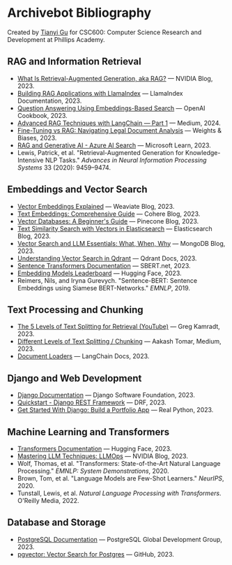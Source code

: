 
# Archivebot Bibliography

Created by [Tianyi Gu](https://github.com/tianyi-gu) for CSC600: Computer Science Research and Development at Phillips Academy.

## RAG and Information Retrieval
- [What Is Retrieval-Augmented Generation, aka RAG?](https://blogs.nvidia.com/blog/what-is-retrieval-augmented-generation/) — NVIDIA Blog, 2023.
- [Building RAG Applications with LlamaIndex](https://docs.llamaindex.ai/en/stable/) — LlamaIndex Documentation, 2023.
- [Question Answering Using Embeddings-Based Search](https://cookbook.openai.com/examples/question_answering_using_embeddings) — OpenAI Cookbook, 2023.
- [Advanced RAG Techniques with LangChain — Part 1](https://medium.com/@roberto.g.infante/advanced-rag-techniques-with-langchain-f9c82290b0d1) — Medium, 2024.
- [Fine-Tuning vs RAG: Navigating Legal Document Analysis](https://wandb.ai/mostafaibrahim17/ml-articles/reports/Fine-Tuning-vs-Retrieval-Augmented-Generation-Navigating-Legal-Document-Analysis--Vmlldzo3MzU2MTc1) — Weights & Biases, 2023.
- [RAG and Generative AI - Azure AI Search](https://learn.microsoft.com/en-us/azure/search/retrieval-augmented-generation-overview) — Microsoft Learn, 2023.
- Lewis, Patrick, et al. "Retrieval-Augmented Generation for Knowledge-Intensive NLP Tasks." *Advances in Neural Information Processing Systems* 33 (2020): 9459–9474.

## Embeddings and Vector Search
- [Vector Embeddings Explained](https://weaviate.io/blog/vector-embeddings-explained) — Weaviate Blog, 2023.
- [Text Embeddings: Comprehensive Guide](https://cohere.com/blog/text-embeddings) — Cohere Blog, 2023.
- [Vector Databases: A Beginner's Guide](https://www.pinecone.io/learn/vector-database/) — Pinecone Blog, 2023.
- [Text Similarity Search with Vectors in Elasticsearch](https://www.elastic.co/blog/text-similarity-search-with-vectors-in-elasticsearch) — Elasticsearch Blog, 2023.
- [Vector Search and LLM Essentials: What, When, Why](https://www.mongodb.com/blog/post/vector-search-llm-essentials-what-when-why) — MongoDB Blog, 2023.
- [Understanding Vector Search in Qdrant](https://qdrant.tech/documentation/overview/vector-search/) — Qdrant Docs, 2023.
- [Sentence Transformers Documentation](https://www.sbert.net/) — SBERT.net, 2023.
- [Embedding Models Leaderboard](https://huggingface.co/spaces/mteb/leaderboard) — Hugging Face, 2023.
- Reimers, Nils, and Iryna Gurevych. "Sentence-BERT: Sentence Embeddings using Siamese BERT-Networks." *EMNLP*, 2019.

## Text Processing and Chunking
- [The 5 Levels of Text Splitting for Retrieval (YouTube)](https://www.youtube.com/watch?v=8OJC21T2SL4) — Greg Kamradt, 2023.
- [Different Levels of Text Splitting / Chunking](https://medium.com/@263akash/different-levels-of-text-splitting-chunking-ce9da78570d5) — Aakash Tomar, Medium, 2023.
- [Document Loaders](https://python.langchain.com/docs/integrations/document_loaders/) — LangChain Docs, 2023.

## Django and Web Development
- [Django Documentation](https://docs.djangoproject.com/) — Django Software Foundation, 2023.
- [Quickstart - Django REST Framework](https://www.django-rest-framework.org/tutorial/quickstart/) — DRF, 2023.
- [Get Started With Django: Build a Portfolio App](https://realpython.com/get-started-with-django-1/) — Real Python, 2023.

## Machine Learning and Transformers
- [Transformers Documentation](https://huggingface.co/docs/transformers/) — Hugging Face, 2023.
- [Mastering LLM Techniques: LLMOps](https://developer.nvidia.com/blog/mastering-llm-techniques-llmops/) — NVIDIA Blog, 2023.
- Wolf, Thomas, et al. "Transformers: State-of-the-Art Natural Language Processing." *EMNLP: System Demonstrations*, 2020.
- Brown, Tom, et al. "Language Models are Few-Shot Learners." *NeurIPS*, 2020.
- Tunstall, Lewis, et al. *Natural Language Processing with Transformers*. O'Reilly Media, 2022.

## Database and Storage
- [PostgreSQL Documentation](https://www.postgresql.org/docs/) — PostgreSQL Global Development Group, 2023.
- [pgvector: Vector Search for Postgres](https://github.com/pgvector/pgvector) — GitHub, 2023.
